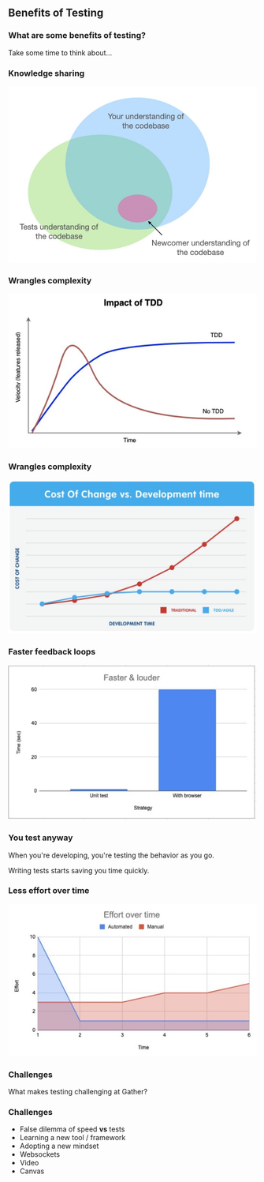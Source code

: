 ## Benefits of Testing

### What are some benefits of testing?

Take some time to think about...

### Knowledge sharing

![](./images/knowledge-sharing.jpg)

### Wrangles complexity

![](./images/tdd1.jpg)

### Wrangles complexity

![](./images/tdd2.jpg)

### Faster feedback loops

![](./images/speed.jpg)

### You test anyway

When you're developing, you're testing the behavior
as you go.

Writing tests starts saving you time quickly.

### Less effort over time

![](images/effort.jpg)

### Challenges

What makes testing challenging at Gather?

### Challenges

* False dilemma of speed **vs** tests
* Learning a new tool / framework
* Adopting a new mindset
* Websockets
* Video
* Canvas
